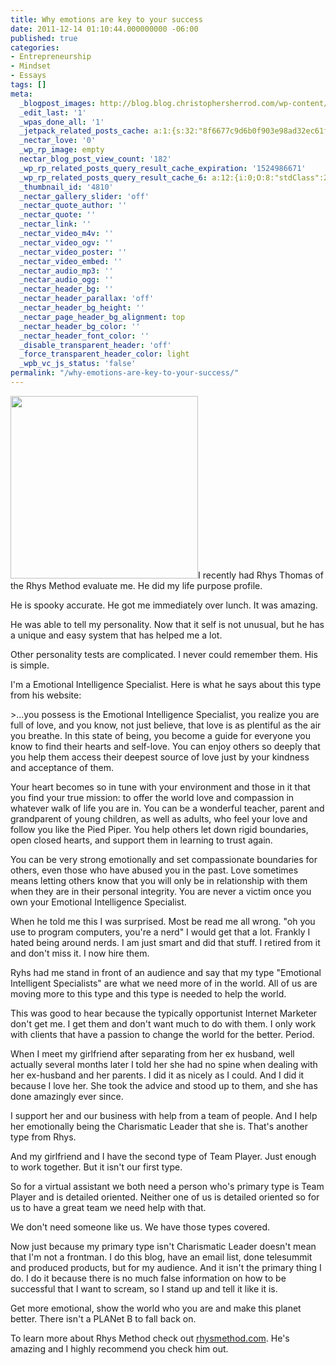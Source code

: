 ```yaml
---
title: Why emotions are key to your success
date: 2011-12-14 01:10:44.000000000 -06:00
published: true
categories:
- Entrepreneurship
- Mindset
- Essays
tags: []
meta:
  _blogpost_images: http://blog.blog.christophersherrod.com/wp-content/uploads/images/video1.jpg
  _edit_last: '1'
  _wpas_done_all: '1'
  _jetpack_related_posts_cache: a:1:{s:32:"8f6677c9d6b0f903e98ad32ec61f8deb";a:2:{s:7:"expires";i:1502067712;s:7:"payload";a:3:{i:0;a:1:{s:2:"id";i:809;}i:1;a:1:{s:2:"id";i:4537;}i:2;a:1:{s:2:"id";i:1176;}}}}
  _nectar_love: '0'
  _wp_rp_image: empty
  nectar_blog_post_view_count: '182'
  _wp_rp_related_posts_query_result_cache_expiration: '1524986671'
  _wp_rp_related_posts_query_result_cache_6: a:12:{i:0;O:8:"stdClass":2:{s:7:"post_id";s:4:"8023";s:5:"score";s:18:"23.689408733103665";}i:1;O:8:"stdClass":2:{s:7:"post_id";s:4:"4550";s:5:"score";s:17:"21.42446544307622";}i:2;O:8:"stdClass":2:{s:7:"post_id";s:3:"213";s:5:"score";s:18:"19.651305377060517";}i:3;O:8:"stdClass":2:{s:7:"post_id";s:3:"428";s:5:"score";s:17:"18.92515740750419";}i:4;O:8:"stdClass":2:{s:7:"post_id";s:4:"6776";s:5:"score";s:18:"18.263216130992607";}i:5;O:8:"stdClass":2:{s:7:"post_id";s:3:"825";s:5:"score";s:18:"17.481360283713776";}i:6;O:8:"stdClass":2:{s:7:"post_id";s:4:"1373";s:5:"score";s:17:"16.62867489720294";}i:7;O:8:"stdClass":2:{s:7:"post_id";s:3:"181";s:5:"score";s:18:"16.084180930570334";}i:8;O:8:"stdClass":2:{s:7:"post_id";s:2:"26";s:5:"score";s:18:"15.387328921096874";}i:9;O:8:"stdClass":2:{s:7:"post_id";s:3:"298";s:5:"score";s:18:"15.369378165080848";}i:10;O:8:"stdClass":2:{s:7:"post_id";s:3:"662";s:5:"score";s:18:"14.516692778570013";}i:11;O:8:"stdClass":2:{s:7:"post_id";s:3:"289";s:5:"score";s:18:"14.516692778570013";}}
  _thumbnail_id: '4810'
  _nectar_gallery_slider: 'off'
  _nectar_quote_author: ''
  _nectar_quote: ''
  _nectar_link: ''
  _nectar_video_m4v: ''
  _nectar_video_ogv: ''
  _nectar_video_poster: ''
  _nectar_video_embed: ''
  _nectar_audio_mp3: ''
  _nectar_audio_ogg: ''
  _nectar_header_bg: ''
  _nectar_header_parallax: 'off'
  _nectar_header_bg_height: ''
  _nectar_page_header_bg_alignment: top
  _nectar_header_bg_color: ''
  _nectar_header_font_color: ''
  _disable_transparent_header: 'off'
  _force_transparent_header_color: light
  _wpb_vc_js_status: 'false'
permalink: "/why-emotions-are-key-to-your-success/"
---
```

<p><a href="https://christopher-sherrod.blisslifepress.com/wp-content/uploads/sites/2/2011/12/1108723_76812844.jpg"><img class="alignright size-medium wp-image-4810" title="Smiley" src="{{ site.baseurl }}/posts/2011/12/1108723_76812844-300x292.jpg" alt="" width="300" height="292" /></a>I recently had Rhys Thomas of the Rhys Method evaluate me. He did my life purpose profile.</p>
<p>He is spooky accurate. He got me immediately over lunch. It was amazing.</p>
<p>He was able to tell my personality. Now that it self is not unusual, but he has a unique and easy system that has helped me a lot.</p>
<p>Other personality tests are complicated. I never could remember them. His is simple.</p>
<p>I'm a Emotional Intelligence Specialist. Here is what he says about this type from his website:</p>
>...you possess is the Emotional Intelligence Specialist, you realize you are full of love, and you know, not just believe, that love is as plentiful as the air you breathe. In this state of being, you become a guide for everyone you know to find their hearts and self-love. You can enjoy others so deeply that you help them access their deepest source of love just by your kindness and acceptance of them.</p>
<p>Your heart becomes so in tune with your environment and those in it that you find your true mission: to offer the world love and compassion in whatever walk of life you are in. You can be a wonderful teacher, parent and grandparent of young children, as well as adults, who feel your love and follow you like the Pied Piper. You help others let down rigid boundaries, open closed hearts, and support them in learning to trust again.</p>
<p>You can be very strong emotionally and set compassionate boundaries for others, even those who have abused you in the past. Love sometimes means letting others know that you will only be in relationship with them when they are in their personal integrity. You are never a victim once you own your Emotional Intelligence Specialist.</p></blockquote>
<p>When he told me this I was surprised. Most be read me all wrong. "oh you use to program computers, you're a nerd" I would get that a lot. Frankly I hated being around nerds. I am just smart and did that stuff. I retired from it and don't miss it. I now hire them.</p>
<p>Ryhs had me stand in front of an audience and say that my type "Emotional Intelligent Specialists" are what we need more of in the world. All of us are moving more to this type and this type is needed to help the world.</p>
<p>This was good to hear because the typically opportunist Internet Marketer don't get me. I get them and don't want much to do with them. I only work with clients that have a passion to change the world for the better. Period.</p>
<p>When I meet my girlfriend after separating from her ex husband, well actually several months later I told her she had no spine when dealing with her ex-husband and her parents. I did it as nicely as I could. And I did it because I love her. She took the advice and stood up to them, and she has done amazingly ever since.</p>
<p>I support her and our business with help from a team of people. And I help her emotionally being the Charismatic Leader that she is. That's another type from Rhys.</p>
<p>And my girlfriend and I have the second type of Team Player. Just enough to work together. But it isn't our first type.</p>
<p>So for a virtual assistant we both need a person who's primary type is Team Player and is detailed oriented. Neither one of us is detailed oriented so for us to have a great team we need help with that.</p>
<p>We don't need someone like us. We have those types covered.</p>
<p>Now just because my primary type isn't Charismatic Leader doesn't mean that I'm not a frontman. I do this blog, have an email list, done telesummit and produced products, but for my audience. And it isn't the primary thing I do. I do it because there is no much false information on how to be successful that I want to scream, so I stand up and tell it like it is.</p>
<p>Get more emotional, show the world who you are and make this planet better. There isn't a PLANet B to fall back on.</p>
<p>To learn more about Rhys Method check out <a href="http://rhysmethod.com" rel="nofollow">rhysmethod.com</a>. He's amazing and I highly recommend you check him out.</p>
